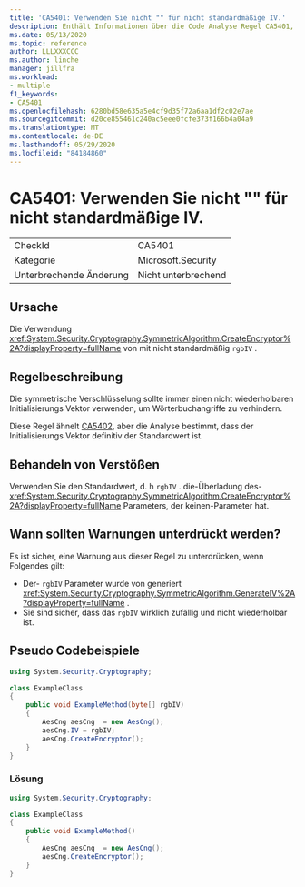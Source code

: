 ```yaml
---
title: 'CA5401: Verwenden Sie nicht "" für nicht standardmäßige IV.'
description: Enthält Informationen über die Code Analyse Regel CA5401, einschließlich der Gründe, der Behebung von Verstößen und der Zeit, zu der Sie unterdrückt werden soll.
ms.date: 05/13/2020
ms.topic: reference
author: LLLXXXCCC
ms.author: linche
manager: jillfra
ms.workload:
- multiple
f1_keywords:
- CA5401
ms.openlocfilehash: 6280bd58e635a5e4cf9d35f72a6aa1df2c02e7ae
ms.sourcegitcommit: d20ce855461c240ac5eee0fcfe373f166b4a04a9
ms.translationtype: MT
ms.contentlocale: de-DE
ms.lasthandoff: 05/29/2020
ms.locfileid: "84184860"
---
```

# <a name="ca5401-do-not-use-createencryptor-with-non-default-iv"></a>CA5401: Verwenden Sie nicht "" für nicht standardmäßige IV.

|||
|-|-|
|CheckId|CA5401|
|Kategorie|Microsoft.Security|
|Unterbrechende Änderung|Nicht unterbrechend|

## <a name="cause"></a>Ursache

Die Verwendung <xref:System.Security.Cryptography.SymmetricAlgorithm.CreateEncryptor%2A?displayProperty=fullName> von mit nicht standardmäßig `rgbIV` .

## <a name="rule-description"></a>Regelbeschreibung

Die symmetrische Verschlüsselung sollte immer einen nicht wiederholbaren Initialisierungs Vektor verwenden, um Wörterbuchangriffe zu verhindern.

Diese Regel ähnelt [CA5402](ca5402.md), aber die Analyse bestimmt, dass der Initialisierungs Vektor definitiv der Standardwert ist.

## <a name="how-to-fix-violations"></a>Behandeln von Verstößen

Verwenden Sie den Standardwert, d. h `rgbIV` . die-Überladung des- <xref:System.Security.Cryptography.SymmetricAlgorithm.CreateEncryptor%2A?displayProperty=fullName> Parameters, der keinen-Parameter hat.

## <a name="when-to-suppress-warnings"></a>Wann sollten Warnungen unterdrückt werden?

Es ist sicher, eine Warnung aus dieser Regel zu unterdrücken, wenn Folgendes gilt:

- Der- `rgbIV` Parameter wurde von generiert <xref:System.Security.Cryptography.SymmetricAlgorithm.GenerateIV%2A?displayProperty=fullName> .
- Sie sind sicher, dass das `rgbIV` wirklich zufällig und nicht wiederholbar ist.

## <a name="pseudo-code-examples"></a>Pseudo Codebeispiele

```csharp
using System.Security.Cryptography;

class ExampleClass
{
    public void ExampleMethod(byte[] rgbIV)
    {
        AesCng aesCng  = new AesCng();
        aesCng.IV = rgbIV;
        aesCng.CreateEncryptor();
    }
}
```

### <a name="solution"></a>Lösung

```csharp
using System.Security.Cryptography;

class ExampleClass
{
    public void ExampleMethod()
    {
        AesCng aesCng  = new AesCng();
        aesCng.CreateEncryptor();
    }
}
```
